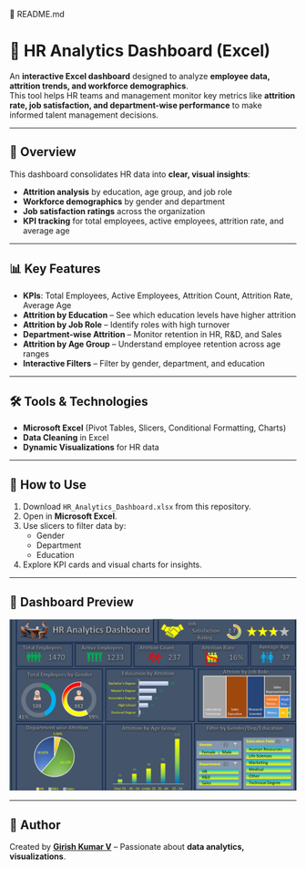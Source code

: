 📝 README.md
# 👥 HR Analytics Dashboard (Excel)

An **interactive Excel dashboard** designed to analyze **employee data, attrition trends, and workforce demographics**.  
This tool helps HR teams and management monitor key metrics like **attrition rate, job satisfaction, and department-wise performance** to make informed talent management decisions.

---

## 📌 Overview
This dashboard consolidates HR data into **clear, visual insights**:
- **Attrition analysis** by education, age group, and job role
- **Workforce demographics** by gender and department
- **Job satisfaction ratings** across the organization
- **KPI tracking** for total employees, active employees, attrition rate, and average age

---

## 📊 Key Features
- **KPIs**: Total Employees, Active Employees, Attrition Count, Attrition Rate, Average Age
- **Attrition by Education** – See which education levels have higher attrition
- **Attrition by Job Role** – Identify roles with high turnover
- **Department-wise Attrition** – Monitor retention in HR, R&D, and Sales
- **Attrition by Age Group** – Understand employee retention across age ranges
- **Interactive Filters** – Filter by gender, department, and education

---

## 🛠 Tools & Technologies
- **Microsoft Excel** (Pivot Tables, Slicers, Conditional Formatting, Charts)
- **Data Cleaning** in Excel
- **Dynamic Visualizations** for HR data

---

## 🚀 How to Use
1. Download `HR_Analytics_Dashboard.xlsx` from this repository.
2. Open in **Microsoft Excel**.
3. Use slicers to filter data by:
   - Gender
   - Department
   - Education
4. Explore KPI cards and visual charts for insights.

---

## 📸 Dashboard Preview
![Dashboard Preview](dashboard_preview.png)

---

## 📢 Author
Created by **[Girish Kumar V](https://github.com/GirishKumarV25)** – Passionate about **data analytics, visualizations**.
